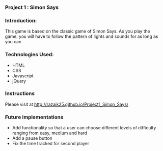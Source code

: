 
### Project 1 : Simon Says

### Introduction:

This game is based on the classic game of Simon Says.
As you play the game, you will have to follow the pattern of lights and sounds for as long as you can.

### Technologies Used:

* HTML
* CSS
* Javascript
* jQuery

### Instructions

Please visit at http://razaik25.github.io/Project1_Simon_Says/

### Future Implementations

- Add functionality so that a user can choose different levels of difficulty ranging from easy, medium and hard
- Add a pause button
- Fix the time tracked for second player 
